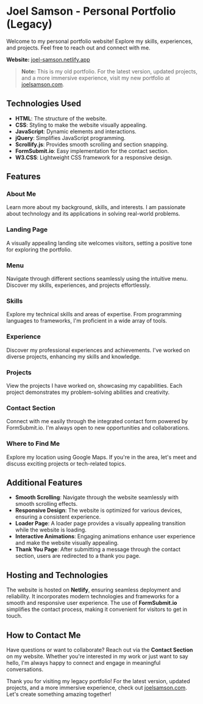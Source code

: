 # Joel Samson - Personal Portfolio (Legacy)

Welcome to my personal portfolio website! Explore my skills, experiences, and projects. Feel free to reach out and connect with me.

**Website:** [joel-samson.netlify.app](https://joel-samson.netlify.app)

> **Note:** This is my old portfolio. For the latest version, updated projects, and a more immersive experience, visit my new portfolio at [joelsamson.com](https://joelsamson.com).

## Technologies Used

- **HTML**: The structure of the website.
- **CSS**: Styling to make the website visually appealing.
- **JavaScript**: Dynamic elements and interactions.
- **jQuery**: Simplifies JavaScript programming.
- **Scrollify.js**: Provides smooth scrolling and section snapping.
- **FormSubmit.io**: Easy implementation for the contact section.
- **W3.CSS**: Lightweight CSS framework for a responsive design.

## Features

### About Me

Learn more about my background, skills, and interests. I am passionate about technology and its applications in solving real-world problems.

### Landing Page

A visually appealing landing site welcomes visitors, setting a positive tone for exploring the portfolio.

### Menu

Navigate through different sections seamlessly using the intuitive menu. Discover my skills, experiences, and projects effortlessly.

### Skills

Explore my technical skills and areas of expertise. From programming languages to frameworks, I'm proficient in a wide array of tools.

### Experience

Discover my professional experiences and achievements. I've worked on diverse projects, enhancing my skills and knowledge.

### Projects

View the projects I have worked on, showcasing my capabilities. Each project demonstrates my problem-solving abilities and creativity.

### Contact Section

Connect with me easily through the integrated contact form powered by FormSubmit.io. I'm always open to new opportunities and collaborations.

### Where to Find Me

Explore my location using Google Maps. If you're in the area, let's meet and discuss exciting projects or tech-related topics.

## Additional Features

- **Smooth Scrolling**: Navigate through the website seamlessly with smooth scrolling effects.
- **Responsive Design**: The website is optimized for various devices, ensuring a consistent experience.
- **Loader Page**: A loader page provides a visually appealing transition while the website is loading.
- **Interactive Animations**: Engaging animations enhance user experience and make the website visually appealing.
- **Thank You Page**: After submitting a message through the contact section, users are redirected to a thank you page.

## Hosting and Technologies

The website is hosted on **Netlify**, ensuring seamless deployment and reliability. It incorporates modern technologies and frameworks for a smooth and responsive user experience. The use of **FormSubmit.io** simplifies the contact process, making it convenient for visitors to get in touch.

## How to Contact Me

Have questions or want to collaborate? Reach out via the **Contact Section** on my website. Whether you're interested in my work or just want to say hello, I'm always happy to connect and engage in meaningful conversations.

Thank you for visiting my legacy portfolio! For the latest version, updated projects, and a more immersive experience, check out [joelsamson.com](https://joelsamson.com). Let's create something amazing together!
